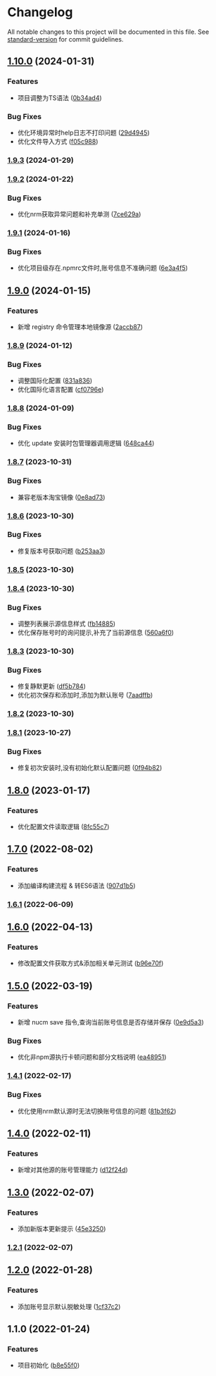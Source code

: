 # Changelog

All notable changes to this project will be documented in this file. See [standard-version](https://github.com/conventional-changelog/standard-version) for commit guidelines.

## [1.10.0](https://github.com/beezen/nucm/compare/v1.9.3...v1.10.0) (2024-01-31)


### Features

* 项目调整为TS语法 ([0b34ad4](https://github.com/beezen/nucm/commit/0b34ad42b43bc5b61ff1e34abb01df0bb146b466))


### Bug Fixes

* 优化环境异常时help日志不打印问题 ([29d4945](https://github.com/beezen/nucm/commit/29d4945db37e4015bb80c1f902f2ba89bb1802f5))
* 优化文件导入方式 ([f05c988](https://github.com/beezen/nucm/commit/f05c988a5f9d574bc79a5c3ce95ae96f4a51aaeb))

### [1.9.3](https://github.com/beezen/nucm/compare/v1.9.2...v1.9.3) (2024-01-29)

### [1.9.2](https://github.com/beezen/nucm/compare/v1.9.1...v1.9.2) (2024-01-22)


### Bug Fixes

* 优化nrm获取异常问题和补充单测 ([7ce629a](https://github.com/beezen/nucm/commit/7ce629a1fe6c1df59cb010a8ccf5dc292d04d539))

### [1.9.1](https://github.com/beezen/nucm/compare/v1.9.0...v1.9.1) (2024-01-16)


### Bug Fixes

* 优化项目级存在.npmrc文件时,账号信息不准确问题 ([6e3a4f5](https://github.com/beezen/nucm/commit/6e3a4f5d571f21292b547a2144448876d635f5d5))

## [1.9.0](https://github.com/beezen/nucm/compare/v1.8.9...v1.9.0) (2024-01-15)


### Features

* 新增 registry 命令管理本地镜像源 ([2accb87](https://github.com/beezen/nucm/commit/2accb873083e5e815d462dffbd2ada6d5fbf5227))

### [1.8.9](https://github.com/beezen/nucm/compare/v1.8.8...v1.8.9) (2024-01-12)


### Bug Fixes

* 调整国际化配置 ([831a836](https://github.com/beezen/nucm/commit/831a836479fe338d7abadd3485134abf43e87bab))
* 优化国际化语言配置 ([cf0796e](https://github.com/beezen/nucm/commit/cf0796ed42a76ae96bd611ec7809ad2df2e5b6f8))

### [1.8.8](https://github.com/beezen/nucm/compare/v1.8.7...v1.8.8) (2024-01-09)


### Bug Fixes

* 优化 update 安装时包管理器调用逻辑 ([648ca44](https://github.com/beezen/nucm/commit/648ca4432a2f94ae7d690fc32f861279e82637ce))

### [1.8.7](https://github.com/beezen/nucm/compare/v1.8.6...v1.8.7) (2023-10-31)


### Bug Fixes

* 兼容老版本淘宝镜像 ([0e8ad73](https://github.com/beezen/nucm/commit/0e8ad7346215d8a633227651b590f7bb2aa0a937))

### [1.8.6](https://github.com/beezen/nucm/compare/v1.8.5...v1.8.6) (2023-10-30)


### Bug Fixes

* 修复版本号获取问题 ([b253aa3](https://github.com/beezen/nucm/commit/b253aa3fa6f526a286b87ab81ed1b65f10e1cae3))

### [1.8.5](https://github.com/beezen/nucm/compare/v1.8.4...v1.8.5) (2023-10-30)

### [1.8.4](https://github.com/beezen/nucm/compare/v1.8.3...v1.8.4) (2023-10-30)


### Bug Fixes

* 调整列表展示源信息样式 ([fb14885](https://github.com/beezen/nucm/commit/fb14885cd7e214e7572f59a95d60522ced33a253))
* 优化保存账号时的询问提示,补充了当前源信息 ([560a6f0](https://github.com/beezen/nucm/commit/560a6f049e359c0c3b20164e6704e15ceaa46a5c))

### [1.8.3](https://github.com/beezen/nucm/compare/v1.8.2...v1.8.3) (2023-10-30)


### Bug Fixes

* 修复静默更新 ([df5b784](https://github.com/beezen/nucm/commit/df5b784d34e320b3a6c1f93934b9a5cc2b0ae5a6))
* 优化初次保存和添加时,添加为默认账号 ([7aadffb](https://github.com/beezen/nucm/commit/7aadffb6d5ab3b00541a45f6231ec96ea26cc59d))

### [1.8.2](https://github.com/beezen/nucm/compare/v1.8.1...v1.8.2) (2023-10-30)

### [1.8.1](https://github.com/beezen/nucm/compare/v1.8.0...v1.8.1) (2023-10-27)


### Bug Fixes

* 修复初次安装时,没有初始化默认配置问题 ([0f94b82](https://github.com/beezen/nucm/commit/0f94b823ac6a3999417cef54f10bcf53a8dfd55a))

## [1.8.0](https://github.com/beezen/nucm/compare/v1.7.0...v1.8.0) (2023-01-17)


### Features

* 优化配置文件读取逻辑 ([8fc55c7](https://github.com/beezen/nucm/commit/8fc55c7352050fc13abca1f19f662dc35d4f0316))

## [1.7.0](https://github.com/beezen/nucm/compare/v1.6.1...v1.7.0) (2022-08-02)


### Features

* 添加编译构建流程 & 转ES6语法 ([907d1b5](https://github.com/beezen/nucm/commit/907d1b5efdd16efe1bcae4501da0302ebc0145d7))

### [1.6.1](https://github.com/beezen/nucm/compare/v1.6.0...v1.6.1) (2022-06-09)

## [1.6.0](https://github.com/beezen/nucm/compare/v1.5.0...v1.6.0) (2022-04-13)


### Features

* 修改配置文件获取方式&添加相关单元测试 ([b96e70f](https://github.com/beezen/nucm/commit/b96e70f10368ed96401237d3b6c249450e47637d))

## [1.5.0](https://github.com/beezen/nucm/compare/v1.4.1...v1.5.0) (2022-03-19)


### Features

* 新增 nucm save 指令,查询当前账号信息是否存储并保存 ([0e9d5a3](https://github.com/beezen/nucm/commit/0e9d5a3caa48524f6b50ee2ee0d14998e960cb2f))


### Bug Fixes

* 优化非npm源执行卡顿问题和部分文档说明 ([ea48951](https://github.com/beezen/nucm/commit/ea4895114324ab4183ad86ed800d1571d8d9638f))

### [1.4.1](https://github.com/beezen/nucm/compare/v1.4.0...v1.4.1) (2022-02-17)


### Bug Fixes

* 优化使用nrm默认源时无法切换账号信息的问题 ([81b3f62](https://github.com/beezen/nucm/commit/81b3f62afba977c313fbb7446769a7d3cfc1c6d1))

## [1.4.0](https://github.com/beezen/nucm/compare/v1.3.0...v1.4.0) (2022-02-11)


### Features

* 新增对其他源的账号管理能力 ([d12f24d](https://github.com/beezen/nucm/commit/d12f24dceacda716b13402cc33cdd7dccbef8ba3))

## [1.3.0](https://github.com/beezen/nucm/compare/v1.2.1...v1.3.0) (2022-02-07)


### Features

* 添加新版本更新提示 ([45e3250](https://github.com/beezen/nucm/commit/45e32507e25dd911ddaaaab08d6dc0c4ce8e235b))

### [1.2.1](https://github.com/beezen/nucm/compare/v1.2.0...v1.2.1) (2022-02-07)

## [1.2.0](https://github.com/beezen/nucm/compare/v1.1.0...v1.2.0) (2022-01-28)


### Features

* 添加账号显示默认脱敏处理 ([1cf37c2](https://github.com/beezen/nucm/commit/1cf37c2e41bab21f73a5b28d08ceb593ba576043))

## 1.1.0 (2022-01-24)


### Features

* 项目初始化 ([b8e55f0](https://github.com/beezen/nucm/commit/b8e55f0b727678b8d7d00db58cd4bfa4db126a8c))
